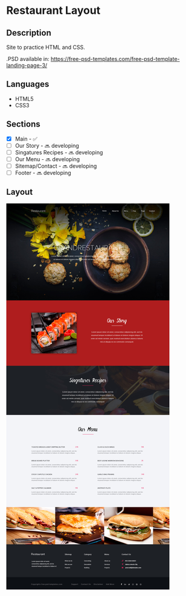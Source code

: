# Restaurant Layout

## Description
Site to practice HTML and CSS.

.PSD available in: https://free-psd-templates.com/free-psd-template-landing-page-3/

## Languages
- HTML5
- CSS3

## Sections
- [X] Main - :white_check_mark:
- [ ] Our Story - :soon: developing
- [ ] Singatures Recipes - :soon: developing
- [ ] Our Menu - :soon: developing
- [ ] Sitemap/Contact - :soon: developing
- [ ] Footer - :soon: developing

## Layout
![Layout Restaurant](https://raw.githubusercontent.com/rafaasimi/Restaurant-Study/master/img/restaurant.jpg)
